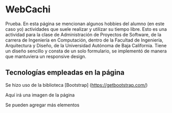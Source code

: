 # WebCachi
Prueba. En esta página se mencionan algunos hobbies del alumno (en este caso yo) actividades que suele realizar y utilizar su tiempo libre. Esto es una actividad para la clase de Administración de Proyectos de Software, de la carrera de Ingeniería en Computación, dentro de la Facultad de Ingeniería, Arquitectura y Diseño, de la Universidad Autónoma de Baja California. Tiene un diseño sencillo y consta de un solo formulario, se implementó de manera que mantuviera un responsive design.

## Tecnologías empleadas en la página

Se hizo uso de la biblioteca [Bootstrap] (https://getbootstrap.com/)

Aquí irá una imagen de la página

Se pueden agregar más elementos

